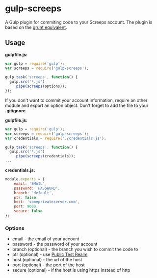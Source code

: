 # gulp-screeps

A Gulp plugin for commiting code to your Screeps account.
The plugin is based on the [grunt equivalent](https://github.com/screeps/grunt-screeps).

## Usage

**gulpfile.js:**
```js
var gulp = require('gulp');
var screeps = require('gulp-screeps');
 
gulp.task('screeps', function() {
  gulp.src('*.js')
    .pipe(screeps(options));
});
```

If you don't want to commit your account information, require an other module and export an option object. Don't forget to add the file to your **.gitignore**.
  
**gulpfile.js:**
```js
var gulp = require('gulp');
var screeps = require('gulp-screeps');
var credentials = require('./credentials.js');

gulp.task('screeps', function() {
  gulp.src('*.js')
    .pipe(screeps(credentials));
...
```
**credentials.js:**
```js
module.exports = {
    email: 'EMAIL',
    password: 'PASSWORD',
    branch: 'default',
    ptr: false,
    host: 'someprivateserver.com',
    port: 9000,
    secure: false
};
```
### Options 
- email - the email of your account
- password - the password of your account
- branch (optional) - the branch you wish to commit the code to
- ptr (optional) - use [Public Test Realm](http://support.screeps.com/hc/en-us/articles/205999532-Public-Test-Realm)
- host (optional) - the url of the host
- port (optional) - the port of the host
- secure (optional) - if the host is using https instead of http
